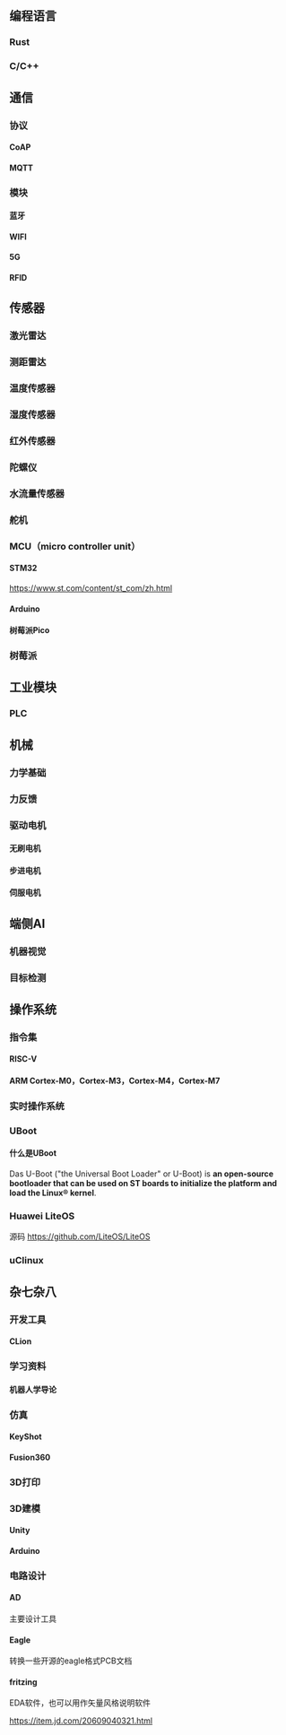 ## 编程语言

### Rust

### C/C++

## 通信

### 协议

#### CoAP

#### MQTT

### 模块

#### 蓝牙

#### WIFI

#### 5G

#### RFID

## 传感器

### 激光雷达

### 测距雷达

### 温度传感器

### 湿度传感器

### 红外传感器

### 陀螺仪

### 水流量传感器

### 舵机

### MCU（micro controller unit）

#### STM32

https://www.st.com/content/st_com/zh.html

#### Arduino

#### 树莓派Pico

### 树莓派

## 工业模块

### PLC

### 

## 机械

### 力学基础

### 力反馈

### 驱动电机

#### 无刷电机

#### 步进电机

#### 伺服电机

## 端侧AI

### 机器视觉

### 目标检测

## 操作系统

### 指令集

#### RISC-V

#### ARM Cortex-M0，Cortex-M3，Cortex-M4，Cortex-M7

### 实时操作系统

### UBoot

#### 什么是UBoot

Das U-Boot ("the Universal Boot Loader" or U-Boot) is **an open-source bootloader that can be used on ST boards to initialize the platform and load the Linux® kernel**.

### Huawei LiteOS

源码 https://github.com/LiteOS/LiteOS

### uClinux

## 杂七杂八

### 开发工具

#### CLion

### 学习资料

#### 机器人学导论

### 仿真

#### KeyShot

#### Fusion360

### 3D打印

### 3D建模

#### Unity

#### Arduino

### 电路设计

#### AD

主要设计工具

#### Eagle

转换一些开源的eagle格式PCB文档

#### fritzing

EDA软件，也可以用作矢量风格说明软件

https://item.jd.com/20609040321.html





